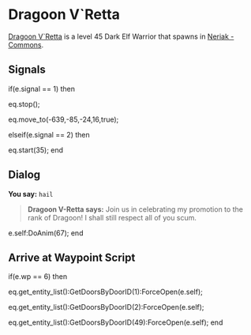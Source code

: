 # Dragoon V\`Retta



[Dragoon V\`Retta](/npc/41079) is a level 45 Dark Elf Warrior that spawns in [Neriak - Commons](/zone/41).



## Signals

if(e.signal == 1) then


eq.stop();


eq.move_to(-639,-85,-24,16,true);

elseif(e.signal == 2) then


eq.start(35);
end



## Dialog

**You say:** `hail`



>**Dragoon V-Retta says:** Join us in celebrating my promotion to the rank of Dragoon!  I shall still respect all of you scum.


e.self:DoAnim(67); 
end



## Arrive at Waypoint Script

if(e.wp == 6) then


eq.get_entity_list():GetDoorsByDoorID(1):ForceOpen(e.self);


eq.get_entity_list():GetDoorsByDoorID(2):ForceOpen(e.self);


eq.get_entity_list():GetDoorsByDoorID(49):ForceOpen(e.self);
end